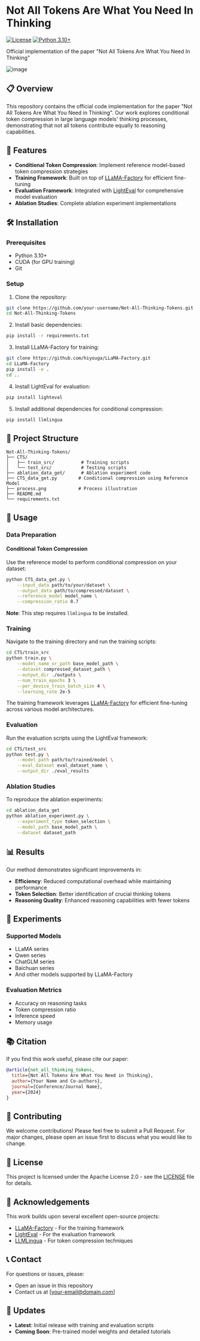 # Not All Tokens Are What You Need In Thinking

[![License](https://img.shields.io/badge/License-Apache%202.0-blue.svg)](https://opensource.org/licenses/Apache-2.0)
[![Python 3.10+](https://img.shields.io/badge/python-3.8+-blue.svg)](https://www.python.org/downloads/release/python-380/)

Official implementation of the paper "Not All Tokens Are What You Need In Thinking"

![image](process.png)

## 📋 Overview

This repository contains the official code implementation for the paper "Not All Tokens Are What You Need in Thinking". Our work explores conditional token compression in large language models' thinking processes, demonstrating that not all tokens contribute equally to reasoning capabilities.

## 🚀 Features

- **Conditional Token Compression**: Implement reference model-based token compression strategies
- **Training Framework**: Built on top of [LLaMA-Factory](https://github.com/hiyouga/LLaMA-Factory) for efficient fine-tuning
- **Evaluation Framework**: Integrated with [LightEval](https://github.com/huggingface/lighteval) for comprehensive model evaluation
- **Ablation Studies**: Complete ablation experiment implementations

## 🛠️ Installation

### Prerequisites

- Python 3.10+
- CUDA (for GPU training)
- Git

### Setup

1. Clone the repository:
```bash
git clone https://github.com/your-username/Not-All-Thinking-Tokens.git
cd Not-All-Thinking-Tokens
```

2. Install basic dependencies:
```bash
pip install -r requirements.txt
```

3. Install LLaMA-Factory for training:
```bash
git clone https://github.com/hiyouga/LLaMA-Factory.git
cd LLaMA-Factory
pip install -e .
cd ..
```

4. Install LightEval for evaluation:
```bash
pip install lighteval
```

5. Install additional dependencies for conditional compression:
```bash
pip install llmlingua
```

## 📁 Project Structure

```
Not-All-Thinking-Tokens/
├── CTS/
│   ├── train_src/          # Training scripts
│   └── test_src/           # Testing scripts
├── ablation_data_get/      # Ablation experiment code
├── CTS_data_get.py        # Conditional compression using Reference Model
├── process.png            # Process illustration
├── README.md
└── requirements.txt
```

## 🔧 Usage

### Data Preparation

#### Conditional Token Compression

Use the reference model to perform conditional compression on your dataset:

```bash
python CTS_data_get.py \
    --input_data path/to/your/dataset \
    --output_data path/to/compressed/dataset \
    --reference_model model_name \
    --compression_ratio 0.7
```

**Note**: This step requires `llmlingua` to be installed.

### Training

Navigate to the training directory and run the training scripts:

```bash
cd CTS/train_src
python train.py \
    --model_name_or_path base_model_path \
    --dataset compressed_dataset_path \
    --output_dir ./outputs \
    --num_train_epochs 3 \
    --per_device_train_batch_size 4 \
    --learning_rate 2e-5
```

The training framework leverages [LLaMA-Factory](https://github.com/hiyouga/LLaMA-Factory) for efficient fine-tuning across various model architectures.

### Evaluation

Run the evaluation scripts using the LightEval framework:

```bash
cd CTS/test_src
python test.py \
    --model_path path/to/trained/model \
    --eval_dataset eval_dataset_name \
    --output_dir ./eval_results
```

### Ablation Studies

To reproduce the ablation experiments:

```bash
cd ablation_data_get
python ablation_experiment.py \
    --experiment_type token_selection \
    --model_path base_model_path \
    --dataset dataset_path
```

## 📊 Results

Our method demonstrates significant improvements in:
- **Efficiency**: Reduced computational overhead while maintaining performance
- **Token Selection**: Better identification of crucial thinking tokens
- **Reasoning Quality**: Enhanced reasoning capabilities with fewer tokens

## 🔬 Experiments

### Supported Models

- LLaMA series
- Qwen series  
- ChatGLM series
- Baichuan series
- And other models supported by LLaMA-Factory

### Evaluation Metrics

- Accuracy on reasoning tasks
- Token compression ratio
- Inference speed
- Memory usage

## 📚 Citation

If you find this work useful, please cite our paper:

```bibtex
@article{not_all_thinking_tokens,
  title={Not All Tokens Are What You Need in Thinking},
  author={Your Name and Co-authors},
  journal={Conference/Journal Name},
  year={2024}
}
```

## 🤝 Contributing

We welcome contributions! Please feel free to submit a Pull Request. For major changes, please open an issue first to discuss what you would like to change.

## 📄 License

This project is licensed under the Apache License 2.0 - see the [LICENSE](LICENSE) file for details.

## 🙏 Acknowledgements

This work builds upon several excellent open-source projects:

- [LLaMA-Factory](https://github.com/hiyouga/LLaMA-Factory) - For the training framework
- [LightEval](https://github.com/huggingface/lighteval) - For the evaluation framework
- [LLMLingua](https://github.com/microsoft/LLMLingua) - For token compression techniques

## 📞 Contact

For questions or issues, please:
- Open an issue in this repository
- Contact us at [your-email@domain.com]

## 🔄 Updates

- **Latest**: Initial release with training and evaluation scripts
- **Coming Soon**: Pre-trained model weights and detailed tutorials
